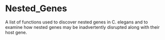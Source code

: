 # Nested_Genes

A list of functions used to discover nested genes in C. elegans and to examine how nested genes may
be inadvertently disrupted along with their host gene.


